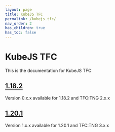 ```yaml
---
layout: page
title: KubeJS TFC
permalink: /kubejs_tfc/
nav_order: 2
has_children: true
has_toc: false
---
```


# KubeJS TFC

This is the documentation for KubeJS TFC

## [1.18.2](1.18.2/)

Version 0.x.x available for 1.18.2 and TFC:TNG 2.x.x

## [1.20.1](1.20.1/)

Version 1.x.x available for 1.20.1 and TFC:TNG 3.x.x